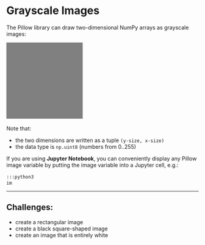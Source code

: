 
# Grayscale Images

The Pillow library can draw two-dimensional NumPy arrays as grayscale images:

![](../images/gray.png)

Note that:

* the two dimensions are written as a tuple `(y-size, x-size)`
* the data type is `np.uint8` (numbers from 0..255)

If you are using **Jupyter Notebook**, you can conveniently display any Pillow image variable by putting the image variable into a Jupyter cell, e.g.:

    :::python3
    im

----

## Challenges:

* create a rectangular image
* create a black square-shaped image
* create an image that is entirely white
